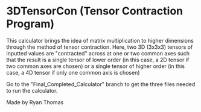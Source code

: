 # 3DTensorCon (Tensor Contraction Program)
This calculator brings the idea of matrix multiplication to higher dimensions through the method of tensor contraction. Here, two 3D (3x3x3) tensors of inputted values are "contracted" across at one or two common axes such that the result is a single tensor of lower order (in this case, a 2D tensor if two common axes are chosen) or a single tensor of higher order (in this case, a 4D tensor if only one common axis is chosen)

Go to the "Final_Completed_Calculator" branch to get the three files needed to run the calculator.

Made by Ryan Thomas
